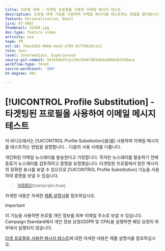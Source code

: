 ```yaml
---
title: 프로필 대체 - 타겟팅 프로필을 사용한 이메일 메시지 테스트
description: 프로필 대체 기능을 사용하여 이메일 메시지를 테스트하는 방법을 알아봅니다.
feature: Personalization, Email
jira: KT-4667
thumbnail: 32368.jpg
doc-type: feature video
activity: use
team: TM
exl-id: 7bee3ab5-0666-4ea5-a785-917f0b18ca12
role: User
level: Intermediate, Experienced
source-git-commit: 943599bd7ce139ef846f093ebda9084a91550aca
workflow-type: tm+mt
source-wordcount: '169'
ht-degree: 98%

---
```


# [!UICONTROL Profile Substitution] - 타겟팅된 프로필을 사용하여 이메일 메시지 테스트

이 비디오에서는 [!UICONTROL Profile Substitution]을(를) 사용하여 이메일 메시지를 테스트하는 방법을 설명합니다. . 다음의 사용 사례를 다룹니다.

개인화된 이메일 뉴스레터를 발송한다고 가정합니다. 하지만 뉴스레터를 발송하기 전에 동료가 뉴스레터를 검토하려고 증명을 요청했습니다. 타겟팅된 프로필에서 받은 메시지의 정확한 표시를 보낼 수 있으므로 [!UICONTROL Profile Substitution] 기능을 사용하여 증명을 보낼 수 있습니다. 

>[!VIDEO](https://video.tv.adobe.com/v/32368?learn=on){transcript=true}

자세한 내용은 자세한 [제품 설명서](https://experienceleague.adobe.com/docs/campaign-standard/using/testing-and-sending/preparing-and-testing-messages/testing-messages-using-target.html?lang=ko)를 참조하십시오.

>[!IMPORTANT]
>
>이 기능을 사용하면 프로필 개인 정보를 외부 이메일 주소로 보낼 수 있습니다. Campaign Standard에서 개인 정보 요청(GDPR 및 CPA)을 실행하면 해당 요청이 외부에서 실행되지 않습니다.

[타겟 프로필을 사용한 메시지 테스트](https://experienceleague.adobe.com/docs/campaign-standard/using/testing-and-sending/preparing-and-testing-messages/testing-messages-using-target.html?lang=ko)에 대한 자세한 내용은 제품 설명서를 참조하십시오.
